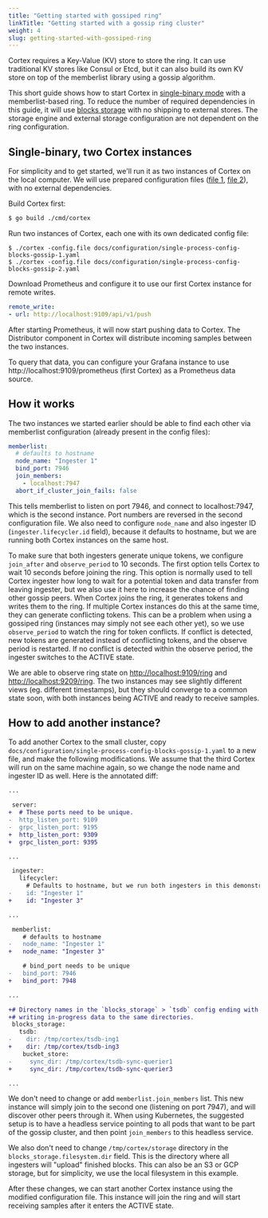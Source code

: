 ```yaml
---
title: "Getting started with gossiped ring"
linkTitle: "Getting started with a gossip ring cluster"
weight: 4
slug: getting-started-with-gossiped-ring
---
```


Cortex requires a Key-Value (KV) store to store the ring. It can use traditional KV stores like Consul or Etcd,
but it can also build its own KV store on top of the memberlist library using a gossip algorithm.

This short guide shows how to start Cortex in [single-binary mode](../architecture.md) with a memberlist-based ring.
To reduce the number of required dependencies in this guide, it will use [blocks storage](../blocks-storage/_index.md) with no shipping to external stores.
The storage engine and external storage configuration are not dependent on the ring configuration.

## Single-binary, two Cortex instances

For simplicity and to get started, we'll run it as two instances of Cortex on the local computer.
We will use prepared configuration files ([file 1](../../configuration/single-process-config-blocks-gossip-1.yaml), [file 2](../../configuration/single-process-config-blocks-gossip-2.yaml)), with no external
dependencies.

Build Cortex first:
```sh
$ go build ./cmd/cortex
```

Run two instances of Cortex, each one with its own dedicated config file:
```
$ ./cortex -config.file docs/configuration/single-process-config-blocks-gossip-1.yaml
$ ./cortex -config.file docs/configuration/single-process-config-blocks-gossip-2.yaml
```

Download Prometheus and configure it to use our first Cortex instance for remote writes.

```yaml
remote_write:
- url: http://localhost:9109/api/v1/push
```

After starting Prometheus, it will now start pushing data to Cortex. The Distributor component in Cortex will
distribute incoming samples between the two instances.

To query that data, you can configure your Grafana instance to use http://localhost:9109/prometheus (first Cortex) as a Prometheus data source.

## How it works

The two instances we started earlier should be able to find each other via memberlist configuration (already present in the config files):

```yaml
memberlist:
  # defaults to hostname
  node_name: "Ingester 1"
  bind_port: 7946
  join_members:
    - localhost:7947
  abort_if_cluster_join_fails: false
```

This tells memberlist to listen on port 7946, and connect to localhost:7947, which is the second instance.
Port numbers are reversed in the second configuration file.
We also need to configure `node_name` and also ingester ID (`ingester.lifecycler.id` field), because it defaults to hostname,
but we are running both Cortex instances on the same host.

To make sure that both ingesters generate unique tokens, we configure `join_after` and `observe_period` to 10 seconds.
The first option tells Cortex to wait 10 seconds before joining the ring.  This option is normally used to tell Cortex ingester
how long to wait for a potential token and data transfer from leaving ingester, but we also use it here to increase
the chance of finding other gossip peers. When Cortex joins the ring, it generates tokens and writes them to the ring.
If multiple Cortex instances do this at the same time, they can generate conflicting tokens. This can be a problem
when using a gossiped ring (instances may simply not see each other yet), so we use `observe_period` to watch the ring for token conflicts.
If conflict is detected, new tokens are generated instead of conflicting tokens, and the observe period is restarted.
If no conflict is detected within the observe period, the ingester switches to the ACTIVE state.

We are able to observe ring state on [http://localhost:9109/ring](http://localhost:9109/ring) and [http://localhost:9209/ring](http://localhost:9209/ring).
The two instances may see slightly different views (eg. different timestamps), but they should converge to a common state soon, with both instances
being ACTIVE and ready to receive samples.

## How to add another instance?

To add another Cortex to the small cluster, copy `docs/configuration/single-process-config-blocks-gossip-1.yaml` to a new file,
and make the following modifications. We assume that the third Cortex will run on the same machine again, so we change the node name and ingester ID as well. Here
is the annotated diff:

```diff
...

 server:
+  # These ports need to be unique.
-  http_listen_port: 9109
-  grpc_listen_port: 9195
+  http_listen_port: 9309
+  grpc_listen_port: 9395

...

 ingester:
   lifecycler:
     # Defaults to hostname, but we run both ingesters in this demonstration on the same machine.
-    id: "Ingester 1"
+    id: "Ingester 3"

...

 memberlist:
    # defaults to hostname
-   node_name: "Ingester 1"
+   node_name: "Ingester 3"

    # bind_port needs to be unique
-   bind_port: 7946
+   bind_port: 7948

...

+# Directory names in the `blocks_storage` > `tsdb` config ending with `...1` to end with `...3`. This is to avoid different instances
+# writing in-progress data to the same directories.
 blocks_storage:
   tsdb:
-    dir: /tmp/cortex/tsdb-ing1
+    dir: /tmp/cortex/tsdb-ing3
    bucket_store:
-     sync_dir: /tmp/cortex/tsdb-sync-querier1
+     sync_dir: /tmp/cortex/tsdb-sync-querier3

...
```

We don't need to change or add `memberlist.join_members` list. This new instance will simply join to the second one (listening on port 7947), and
will discover other peers through it. When using Kubernetes, the suggested setup is to have a headless service pointing to all pods
that want to be part of the gossip cluster, and then point `join_members` to this headless service.

We also don't need to change `/tmp/cortex/storage` directory in the `blocks_storage.filesystem.dir` field. This is the directory where all ingesters will
"upload" finished blocks. This can also be an S3 or GCP storage, but for simplicity, we use the local filesystem in this example.

After these changes, we can start another Cortex instance using the modified configuration file. This instance will join the ring
and will start receiving samples after it enters the ACTIVE state.

